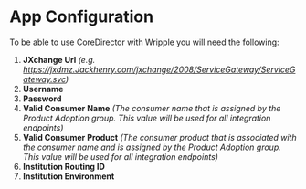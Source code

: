 # App Configuration

To be able to use CoreDirector with Wripple you will need the following:

1. **JXchange Url** *(e.g. https://jxdmz.Jackhenry.com/jxchange/2008/ServiceGateway/ServiceGateway.svc)*
2. **Username**
3. **Password**
4. **Valid Consumer Name** *(The consumer name that is assigned by the Product Adoption group. This value will be used for all integration endpoints)*
5. **Valid Consumer Product** *(The consumer product that is associated with the consumer name and is assigned by the Product Adoption group. This value will be used for all integration endpoints)*
6. **Institution Routing ID**
7. **Institution Environment**
